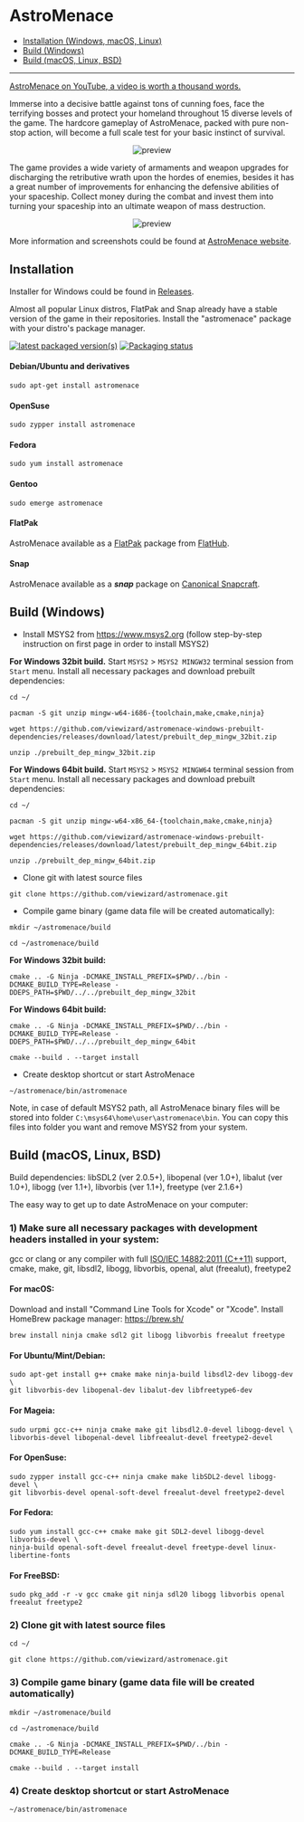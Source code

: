 # AstroMenace

* [Installation (Windows, macOS, Linux)](https://github.com/viewizard/astromenace#installation)
* [Build (Windows)](https://github.com/viewizard/astromenace#build-windows)
* [Build (macOS, Linux, BSD)](https://github.com/viewizard/astromenace#build-macos-linux-bsd)

---

[AstroMenace on YouTube, a video is worth a thousand words.](https://www.youtube.com/watch?v=ysY9vKKisbo&index=1&list=PLrWi_GXhwHyznYT19oAQL4zNldlVXFlj2)

Immerse into a decisive battle against tons of cunning foes, face the terrifying bosses and protect your homeland throughout 15 diverse levels of the game. The hardcore gameplay of AstroMenace, packed with pure non-stop action, will become a full scale test for your basic instinct of survival.

<p align="center">
  <img src="./share/preview1.png" alt="preview"/>
</p>

The game provides a wide variety of armaments and weapon upgrades for discharging the retributive wrath upon the hordes of enemies, besides it has a great number of improvements for enhancing the defensive abilities of your spaceship. Collect money during the combat and invest them into turning your spaceship into an ultimate weapon of mass destruction.

<p align="center">
  <img src="./share/preview2.png" alt="preview"/>
</p>

More information and screenshots could be found at [AstroMenace website](https://viewizard.com/).

## Installation

Installer for Windows could be found in [Releases](https://github.com/viewizard/astromenace/releases).

Almost all popular Linux distros, FlatPak and Snap already have a stable version of the game in their repositories. Install the "astromenace" package with your distro's package manager.

[![latest packaged version(s)](https://repology.org/badge/latest-versions/astromenace.svg)](https://repology.org/metapackage/astromenace) [![Packaging status](https://repology.org/badge/tiny-repos/astromenace.svg)](https://repology.org/metapackage/astromenace)

#### Debian/Ubuntu and derivatives
```
sudo apt-get install astromenace
```

#### OpenSuse
```
sudo zypper install astromenace
```

#### Fedora
```
sudo yum install astromenace
```

#### Gentoo
```
sudo emerge astromenace
```

#### FlatPak
AstroMenace available as a [FlatPak](https://flatpak.org) package from
[FlatHub](https://flathub.org/apps/com.viewizard.AstroMenace).

#### Snap

AstroMenace available as a ***snap*** package on [Canonical Snapcraft](https://snapcraft.io/astromenace).

## Build (Windows)

- Install MSYS2 from https://www.msys2.org (follow step-by-step instruction on first page in order to install MSYS2)

**For Windows 32bit build.** Start `MSYS2` > `MSYS2 MINGW32` terminal session from `Start` menu. Install all necessary packages and download prebuilt dependencies:
```
cd ~/
```
```
pacman -S git unzip mingw-w64-i686-{toolchain,make,cmake,ninja}
```
```
wget https://github.com/viewizard/astromenace-windows-prebuilt-dependencies/releases/download/latest/prebuilt_dep_mingw_32bit.zip
```
```
unzip ./prebuilt_dep_mingw_32bit.zip
```
**For Windows 64bit build.** Start `MSYS2` > `MSYS2 MINGW64` terminal session from `Start` menu. Install all necessary packages and download prebuilt dependencies:
```
cd ~/
```
```
pacman -S git unzip mingw-w64-x86_64-{toolchain,make,cmake,ninja}
```
```
wget https://github.com/viewizard/astromenace-windows-prebuilt-dependencies/releases/download/latest/prebuilt_dep_mingw_64bit.zip
```
```
unzip ./prebuilt_dep_mingw_64bit.zip
```

- Clone git with latest source files
```
git clone https://github.com/viewizard/astromenace.git
```
- Compile game binary (game data file will be created automatically):
```
mkdir ~/astromenace/build
```
```
cd ~/astromenace/build
```
**For Windows 32bit build:**
```
cmake .. -G Ninja -DCMAKE_INSTALL_PREFIX=$PWD/../bin -DCMAKE_BUILD_TYPE=Release -DDEPS_PATH=$PWD/../../prebuilt_dep_mingw_32bit
```
**For Windows 64bit build:**
```
cmake .. -G Ninja -DCMAKE_INSTALL_PREFIX=$PWD/../bin -DCMAKE_BUILD_TYPE=Release -DDEPS_PATH=$PWD/../../prebuilt_dep_mingw_64bit
```
```
cmake --build . --target install
```
- Create desktop shortcut or start AstroMenace
```
~/astromenace/bin/astromenace
```
Note, in case of default MSYS2 path, all AstroMenace binary files will be stored into folder `C:\msys64\home\user\astromenace\bin`. You can copy this files into folder you want and remove MSYS2 from your system.

## Build (macOS, Linux, BSD)

Build dependencies:
libSDL2 (ver 2.0.5+), libopenal (ver 1.0+), libalut (ver 1.0+), libogg (ver 1.1+), libvorbis (ver 1.1+), freetype (ver 2.1.6+)


The easy way to get up to date AstroMenace on your computer:

### 1) Make sure all necessary packages with development headers installed in your system: 

gcc or clang or any compiler with full [ISO/IEC 14882:2011 (C++11)](https://www.iso.org/standard/50372.html) support, cmake, make, git, libsdl2, libogg, libvorbis, openal, alut (freealut), freetype2

#### For macOS:
Download and install "Command Line Tools for Xcode" or "Xcode".
Install HomeBrew package manager: https://brew.sh/
```
brew install ninja cmake sdl2 git libogg libvorbis freealut freetype
```

#### For Ubuntu/Mint/Debian:
```
sudo apt-get install g++ cmake make ninja-build libsdl2-dev libogg-dev \
git libvorbis-dev libopenal-dev libalut-dev libfreetype6-dev
```

#### For Mageia:
```
sudo urpmi gcc-c++ ninja cmake make git libsdl2.0-devel libogg-devel \
libvorbis-devel libopenal-devel libfreealut-devel freetype2-devel
```

#### For OpenSuse:
```
sudo zypper install gcc-c++ ninja cmake make libSDL2-devel libogg-devel \
git libvorbis-devel openal-soft-devel freealut-devel freetype2-devel
```

#### For Fedora:
```
sudo yum install gcc-c++ cmake make git SDL2-devel libogg-devel libvorbis-devel \
ninja-build openal-soft-devel freealut-devel freetype-devel linux-libertine-fonts
```

#### For FreeBSD:
```
sudo pkg_add -r -v gcc cmake git ninja sdl20 libogg libvorbis openal freealut freetype2
```

### 2) Clone git with latest source files
```
cd ~/
```
```
git clone https://github.com/viewizard/astromenace.git
```

### 3) Compile game binary (game data file will be created automatically)
```
mkdir ~/astromenace/build
```
```
cd ~/astromenace/build
```
```
cmake .. -G Ninja -DCMAKE_INSTALL_PREFIX=$PWD/../bin -DCMAKE_BUILD_TYPE=Release
```
```
cmake --build . --target install
```

### 4) Create desktop shortcut or start AstroMenace
```
~/astromenace/bin/astromenace
```

